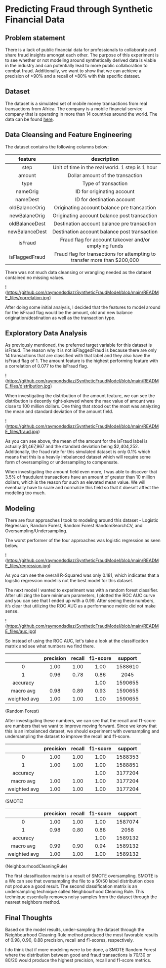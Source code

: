 # Predicting Fraud through Synthetic Financial Data

## Problem statement

There is a lack of public financial data for professionals to collaborate and share fraud insights amongst each other. The purpose of this experiment is to see whether or not modeling around synthetically derived data is viable in the industry and can potentially lead to more public collaboration to combat fraud. Additionally, we want to show that we can achieve a precision of >90% and a recall of >80% with this specific dataset.

## Dataset

The dataset is a simulated set of mobile money transactions from real transactions from Africa. The company is a mobile financial service company that is operating in more than 14 countries around the world. The data can be found [here](https://www.kaggle.com/datasets/ealaxi/paysim1).

## Data Cleansing and Feature Engineering

The dataset contains the following columns below:

|     feature    |                                description                                |
|:--------------:|:-------------------------------------------------------------------------:|
|      step      |              Unit of time in the real world. 1 step is 1 hour             |
|     amount     |                      Dollar amount of the transaction                     |
|      type      |                            Type of transaction                            |
|    nameOrig    |                         ID for originating account                        |
|    nameDest    |                         ID for destination account                        |
| oldBalanceOrig |                Originating account balance pre transaction                |
|  newBalaneOrig |                Originating account balance post transaction               |
| oldBalanceDest |                Destination account balance pre transaction                |
| newBalanceDest |                Destination account balance post transaction               |
|     isFraud    |           Fraud flag for account takeover and/or emptying funds           |
| isFlaggedFraud | Fraud flag for transactions for attempting to transfer more than $200,000 |

There was not much data cleansing or wrangling needed as the dataset contained no missing values. 

!(https://github.com/raymondsdiaz/SyntheticFraudModel/blob/main/README_files/correlation.jpg)

After doing some initial analysis, I decided that the features to model around for the isFraud flag would be the amount, old and new balance origination/destination as well as the transaction type.

## Exploratory Data Analysis

As previously mentioned, the preferred target variable for this dataset is isFraud. The reason why it is not isFlaggedFraud is because there are only 14 transactions that are classified with that label and they also have the isFraud flag of 1. The amount feature is the highest performing feature with a correlation of 0.077 to the isFraud flag.

!(https://github.com/raymondsdiaz/SyntheticFraudModel/blob/main/README_files/distribution.jpg)

When investigating the distribution of the amount feature, we can see the distribution is decently right-skewed where the max value of amount was close to 100 million dollars. One thing that stood out the most was analyzing the mean and standard deviation of the amount field.

!(https://github.com/raymondsdiaz/SyntheticFraudModel/blob/main/README_files/fraud.jpg)

As you can see above, the mean of the amount for the isFraud label is actually $1,467,967 and the standard deviation being $2,404,252. Additionally, the fraud rate for this simulated dataset is only 0.1% which means that this is a heavily imbalanced dataset which will require some form of oversampling or undersampling to compensate. 

When investigating the amount field even more, I was able to discover that 3.5% of fraudulent transactions have an amount of greater than 10 million dollars, which is the reason for such an elevated mean value. We will eventually have to scale and normalize this field so that it doesn’t affect the modeling too much.

## Modeling

There are four approaches I took to modeling around this dataset - Logistic Regression, Random Forest, Random Forest RandomSearchCV, and Oversampling/Undersampling.

The worst performer of the four approaches was logistic regression as seen below. 

!(https://github.com/raymondsdiaz/SyntheticFraudModel/blob/main/README_files/regression.jpg)

As you can see the overall R-Squared was only 0.181, which indicates that a logistic regression model is not the best model for this dataset. 

The next model I wanted to experiment was with a random forest classifier. After utilizing the bare minimum parameters, I plotted the ROC AUC curve and you can see that I ended up with a 0.99. After seeing these numbers, it’s clear that utilizing the ROC AUC as a performance metric did not make sense.

!(https://github.com/raymondsdiaz/SyntheticFraudModel/blob/main/README_files/auc.jpg)

So instead of using the ROC AUC, let's take a look at the classification matrix and see what numbers we find there.

|              | precision | recall | f1-score | support |
|:------------:|:---------:|:------:|:--------:|:-------:|
|       0      |    1.00   |  1.00  |   1.00   | 1588610 |
|       1      |    0.96   |  0.78  |   0.86   |   2045  |
|   accuracy   |           |        |   1.00   | 1590655 |
|   macro avg  |    0.98   |  0.89  |   0.93   | 1590655 |
| weighted avg |    1.00   |  1.00  |   1.00   | 1590655 |

(Random Forest)

After investigating these numbers, we can see that the recall and f1-score are numbers that we want to improve moving forward. Since we know that this is an imbalanced dataset, we should experiment with oversampling and undersampling the dataset to improve the recall and f1-score.

|              | precision | recall | f1-score | support |
|:------------:|:---------:|:------:|:--------:|:-------:|
|       0      |    1.00   |  1.00  |   1.00   | 1588353 |
|       1      |    1.00   |  1.00  |   1.00   | 1588851 |
|   accuracy   |           |        |   1.00   | 3177204 |
|   macro avg  |    1.00   |  1.00  |   1.00   | 3177204 |
| weighted avg |    1.00   |  1.00  |   1.00   | 3177204 |

(SMOTE)

|              | precision | recall | f1-score | support |
|:------------:|:---------:|:------:|:--------:|:-------:|
|       0      |    1.00   |  1.00  |   1.00   | 1587074 |
|       1      |    0.98   |  0.80  |   0.88   |   2058  |
|   accuracy   |           |        |   1.00   | 1589132 |
|   macro avg  |    0.99   |  0.90  |   0.94   | 1589132 |
| weighted avg |    1.00   |  1.00  |   1.00   | 1589132 |

(NeighbourhoodCleaningRule)

The first classification matrix is a result of SMOTE oversampling. SMOTE is a We can see that oversampling the file to a 50/50 label distribution does not produce a good result. The second classification matrix is an undersampling technique called Neighbourhood Cleaning Rule. This technique essentially removes noisy samples from the dataset through the nearest neighbors method.

## Final Thoughts 

Based on the model results, under-sampling the dataset through the Neighbourhood Cleaning Rule method produced the most favorable results of 0.98, 0.90, 0.88 precision, recall and f1-scores, respectively. 

I do think that if more modeling were to be done, a SMOTE Random Forest where the distribution between good and fraud transactions is 70/30 or 80/20 would produce the highest precision, recall and f1-score metrics.
